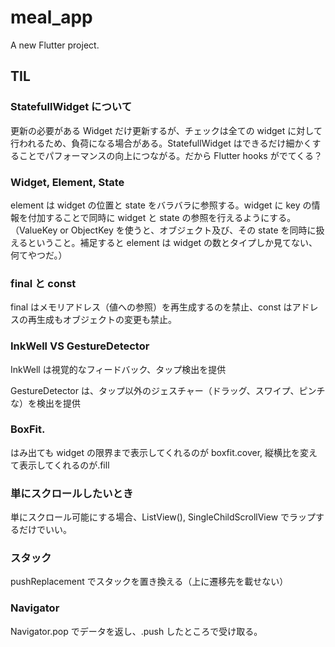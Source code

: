 # meal_app

A new Flutter project.

## TIL

### StatefullWidget について

更新の必要がある Widget だけ更新するが、チェックは全ての widget に対して行われるため、負荷になる場合がある。StatefullWidget はできるだけ細かくすることでパフォーマンスの向上につながる。だから Flutter hooks がでてくる？

### Widget, Element, State

element は widget の位置と state をバラバラに参照する。widget に key の情報を付加することで同時に widget と state の参照を行えるようにする。（ValueKey or ObjectKey を使うと、オブジェクト及び、その state を同時に扱えるということ。補足すると element は widget の数とタイプしか見てない、何てやつだ。）

### final と const

final はメモリアドレス（値への参照）を再生成するのを禁止、const はアドレスの再生成もオブジェクトの変更も禁止。

### InkWell VS GestureDetector

InkWell は視覚的なフィードバック、タップ検出を提供

GestureDetector は、タップ以外のジェスチャー（ドラッグ、スワイプ、ピンチな）を検出を提供

### BoxFit.

はみ出ても widget の限界まで表示してくれるのが boxfit.cover, 縦横比を変えて表示してくれるのが.fill

### 単にスクロールしたいとき

単にスクロール可能にする場合、ListView(), SingleChildScrollView でラップするだけでいい。

### スタック

pushReplacement でスタックを置き換える（上に遷移先を載せない）

### Navigator

Navigator.pop でデータを返し、.push したところで受け取る。
